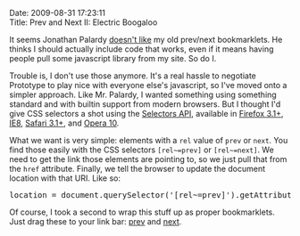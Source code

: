 Date: 2009-08-31 17:23:11	
Title: Prev and Next II: Electric Boogaloo	

It seems Jonathan Palardy [doesn't like](http://technotales.wordpress.com/2009/05/04/next-page-bookmarklet/) my old prev/next bookmarklets. He thinks I should actually include code that works, even if it means having people pull some javascript library from my site. So do I.

Trouble is, I don't use those anymore. It's a real hassle to negotiate Prototype to play nice with everyone else's javascript, so I've moved onto a simpler approach. Like Mr. Palardy, I wanted something using something standard and with builtin support from modern browsers. But I thought I'd give CSS selectors a shot using the [Selectors API](http://www.w3.org/TR/selectors-api/), available in [Firefox 3.1+](https://developer.mozilla.org/En/DOM/Document.querySelector), [IE8](http://msdn.microsoft.com/en-us/library/cc288326(VS.85).aspx), [Safari 3.1+](http://webkit.org/blog/156/queryselector-and-queryselectorall/), and [Opera 10](http://my.opera.com/core/blog/selectors-api).

What we want is very simple: elements with a `rel` value of `prev` or `next`. You find those easily with the CSS selectors `[rel~=prev]` or `[rel~=next]`. We need to get the link those elements are pointing to, so we just pull that from the `href` attribute. Finally, we tell the browser to update the document location with that URI. Like so:

<?prettify language=javascript?>
<pre class=prettyprint>
location = document.querySelector('[rel~=prev]').getAttribute('href');
</pre>

Of course, I took a second to wrap this stuff up as proper bookmarklets. Just drag these to your link bar: <a href="javascript:(function(){location=document.querySelector('[rel~=prev]').getAttribute('href')})();void(0)">prev</a> and <a href="javascript:(function(){location=document.querySelector('[rel~=next]').getAttribute('href')})();void(0)">next</a>.

